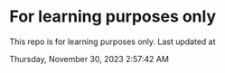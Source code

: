 # For learning purposes only
This repo is for learning purposes only.
Last updated at

Thursday, November 30, 2023 2:57:42 AM

